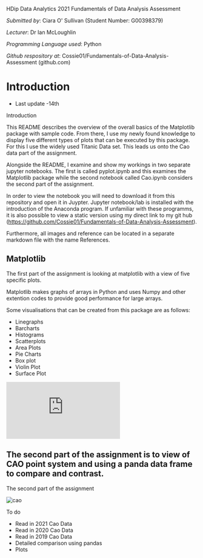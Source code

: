 HDip Data Analytics 2021 Fundamentals of Data Analysis Assessment

*Submitted by*: Ciara O' Sullivan (Student Number: G00398379)

*Lecturer*: Dr Ian McLoughlin 

*Programming Language used*: Python 

*Github respository at*: Cossie01/Fundamentals-of-Data-Analysis-Assessment (github.com)


# Introduction

- Last update -14th

Introduction

This README describes the overview of the overall basics of the Matplotlib package with sample code. From there, I use my newly found knowledge to display five different types of plots that can be executed by this package. For this I use the widely used Titanic Data set. This leads us onto the Cao data part of the assignment.


Alongside the README, I examine and show my workings in two separate jupyter notebooks. The first is called pyplot.ipynb and this examines the Matplotlib package while the second notebook called Cao.ipynb considers the second part of the assignment. 


In order to view the notebook you will need to download it from this repository and open it in Juypter. Jupyter notebook/lab is installed with the introduction of the Anaconda program. If unfamiliar with these programms, it is also possible to view a static version using my direct link to my git hub (https://github.com/Cossie01/Fundamentals-of-Data-Analysis-Assessment).


Furthermore, all images and reference can be located in a separate markdown file with the name References. 


## Matplotlib

The first part of the assignment is looking at matplotlib with a view of five specific plots.

Matplotlib makes graphs of arrays in Python and uses Numpy and other extention codes to provide good performance for large arrays.

Some visualisations that can be created from this package are as follows:

* Linegraphs
* Barcharts
* Histograms
* Scatterplots
* Area Plots
* Pie Charts
* Box plot
* Violin Plot
* Surface Plot

![matplotlib](https://matplotlib.org/3.4.3/index.html) 


## The second part of the assignment is to view of CAO point system and using a panda data frame to compare and contrast.

The second part of the assignment

![cao](https://upload.wikimedia.org/wikipedia/commons/5/51/Central_Applications_Office.png)


To do
- Read in 2021 Cao Data
- Read in 2020 Cao Data
- Read in 2019 Cao Data
- Detailed comparison using pandas
- Plots 